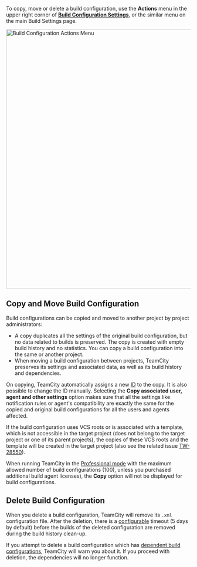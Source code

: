 [//]: # (title: Copy, Move, Delete Build Configuration)
[//]: # (auxiliary-id: Copy, Move, Delete Build Configuration)

To copy, move or delete a build configuration, use the __Actions__ menu in the upper right corner of __[Build Configuration Settings](creating-and-editing-build-configurations.md#Configuring+Settings)__, or the similar menu on the main Build Settings page.

<img src="dk-buildConfActionsMenu.png" width="706" alt="Build Configuration Actions Menu"/>

## Copy and Move Build Configuration

Build configurations can be copied and moved to another project by project administrators:
* A copy duplicates all the settings of the original build configuration, but no data related to builds is preserved. The copy is created with empty build history and no statistics. You can copy a build configuration into the same or another project.
* When moving a build configuration between projects, TeamCity preserves its settings and associated data, as well as its build history and dependencies.

On copying, TeamCity automatically assigns a new [ID](configuring-general-settings.md#build-configuration-id) to the copy. It is also possible to change the ID manually. Selecting the __Copy associated user, agent and other settings__ option makes sure that all the settings like notification rules or agent's compatibility are exactly the same for the copied and original build configurations for all the users and agents affected.

If the build configuration uses VCS roots or is associated with a template, which is not accessible in the target project (does not belong to the target project or one of its parent projects), the copies of these VCS roots and the template will be created in the target project (also see the related issue [TW-28550](http://youtrack.jetbrains.com/issue/TW-28550)).

<note product="tc">

When running TeamCity in the [Professional mode](licensing-policy.md#Licensing+Overview) with the maximum allowed number of build configurations (100), unless you purchased additional build agent licenses), the __Copy__ option will not be displayed for build configurations.

</note>

## Delete Build Configuration

When you delete a build configuration, TeamCity will remove its `.xml` configuration file. After the deletion, there is a [configurable](teamcity-data-clean-up.md#Deleted+Build+Configurations+Clean-up) timeout (5 days by default) before the builds of the deleted configuration are removed during the build history clean-up.

If you attempt to delete a build configuration which has [dependent build configurations](dependent-build.md), TeamCity will warn you about it. If you proceed with deletion, the dependencies will no longer function.